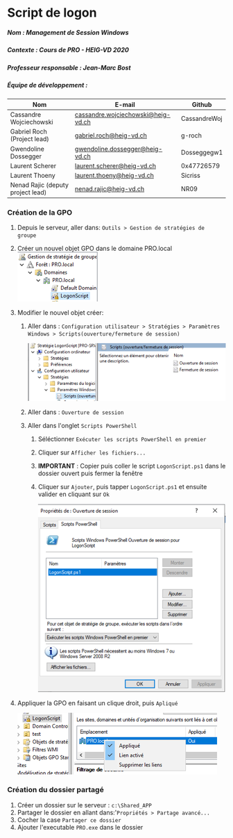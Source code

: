 # Script de logon

##### Nom : Management de Session Windows

##### Contexte : Cours de PRO - HEIG-VD 2020

##### Professeur responsable : Jean-Marc Bost

##### Équipe de développement :

| Nom                               | E-mail                                                       | Github       |
| --------------------------------- | ------------------------------------------------------------ | ------------ |
| Cassandre Wojciechowski           | [cassandre.wojciechowski@heig-vd.ch](mailto:cassandre.wojciechowski@heig-vd.ch) | CassandreWoj |
| Gabriel Roch (Project lead)       | [gabriel.roch@heig-vd.ch](mailto:gabriel.roch@heig-vd.ch)    | g-roch       |
| Gwendoline Dossegger              | [gwendoline.dossegger@heig-vd.ch](mailto:gwendoline.dossegger@heig-vd.ch) | Dosseggegw1  |
| Laurent Scherer                   | [laurent.scherer@heig-vd.ch](mailto:laurent.scherer@heig-vd.ch) | 0x47726579   |
| Laurent Thoeny                    | [laurent.thoeny@heig-vd.ch](mailto:laurent.thoeny@heig-vd.ch) | Sicriss      |
| Nenad Rajic (deputy project lead) | [nenad.rajic@heig-vd.ch](mailto:nenad.rajic@heig-vd.ch)      | NR09         |

### Création de la GPO

1. Depuis le serveur, aller dans: `Outils > Gestion de stratégies de groupe `

2. Créer un nouvel objet GPO dans le domaine PRO.local          ![](img/cap1.PNG) 

3. Modifier le nouvel objet créer:

   1. Aller dans : `Configuration utilisateur > Stratégies > Paramètres Windows > Scripts(ouverture/fermeture de session)`

      ![](img/cap2.PNG)

   2. Aller dans : `Ouverture de session`

   3. Aller dans l'onglet  `Scripts PowerShell`

      1. Séléctionner `Exécuter les scripts PowerShell en premier`

      2. Cliquer sur `Afficher les fichiers...`

      3. **IMPORTANT** : Copier puis coller le script `LogonScript.ps1` dans le dossier ouvert puis fermer la fenêtre

      4. Cliquer sur `Ajouter`, puis tapper `LogonScript.ps1`  et ensuite valider en cliquant sur `Ok`

         ![](img/cap3.PNG)

4. Appliquer la GPO en faisant un clique droit, puis `Apliqué`

   ![](img/cap4.PNG)

   

### Création du dossier partagé

1. Créer un dossier sur le serveur : `c:\Shared_APP`
2. Partager le dossier en allant dans:'`Propriétés > Partage avancé...`
3. Cocher la case `Partager ce dossier`
4. Ajouter l'executable `PRO.exe` dans le dossier